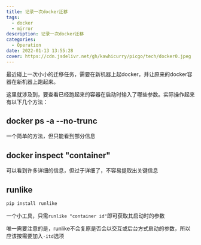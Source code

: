 ```yaml
---
title: 记录一次docker迁移
tags:
  - docker
  - mirror
description: 记录一次docker迁移
categories:
  - Operation
date: 2022-01-13 13:55:28
cover: https://cdn.jsdelivr.net/gh/kawhicurry/picgo/tech/docker0.jpeg
---
```


最近碰上一次小小的迁移任务，需要在新机器上起docker，并让原来的docker容器在新机器上跑起来。

这里就涉及到，要查看已经跑起来的容器在启动时输入了哪些参数。实际操作起来有以下几个方法：

## docker ps -a --no-trunc

一个简单的方法，但只能看到部分信息

## docker inspect "container"

可以看到许多详细的信息，但过于详细了，不容易提取出关键信息

## runlike

```bash
pip install runlike
```
一个小工具，只需`runlike "container id"`即可获取其启动时的参数

唯一需要注意的是，runlike不会复原是否会以交互或后台方式启动的参数，所以应该按需要加入`-itd`选项